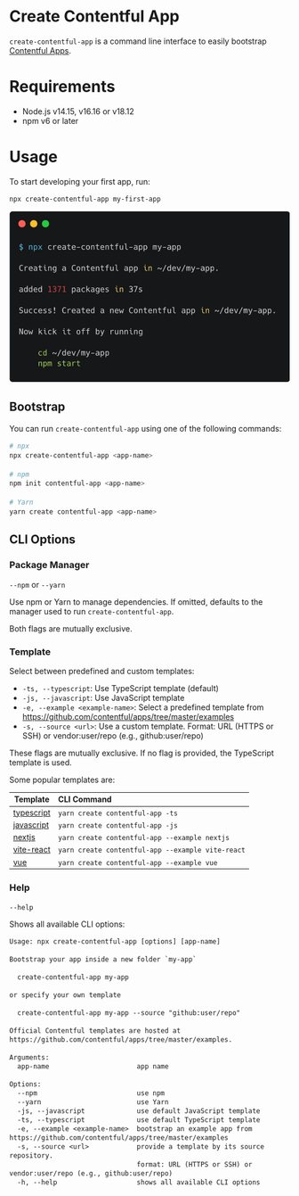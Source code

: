 <!-- Don't forget to also update the corresponding README.md of the create-contentful-app package -->

# Create Contentful App

`create-contentful-app` is a command line interface to easily bootstrap [Contentful Apps](https://www.contentful.com/developers/docs/extensibility/app-framework/).

# Requirements

- Node.js v14.15, v16.16 or v18.12
- npm v6 or later

# Usage

To start developing your first app, run:

```bash
npx create-contentful-app my-first-app
```

![Screenshot of `npx create-contentful-app my-app`](https://raw.githubusercontent.com/contentful/create-contentful-app/master/packages/contentful--create-contentful-app/docs/screenshot.png)

## Bootstrap

You can run `create-contentful-app` using one of the following commands:

```bash
# npx
npx create-contentful-app <app-name>

# npm
npm init contentful-app <app-name>

# Yarn
yarn create contentful-app <app-name>
```

## CLI Options

### Package Manager

`--npm` or `--yarn`

Use npm or Yarn to manage dependencies. If omitted, defaults to the manager used to run `create-contentful-app`.

Both flags are mutually exclusive.

### Template

Select between predefined and custom templates:

- `-ts, --typescript`: Use TypeScript template (default)
- `-js, --javascript`: Use JavaScript template
- `-e, --example <example-name>`: Select a predefined template from https://github.com/contentful/apps/tree/master/examples
- `-s, --source <url>`: Use a custom template. Format: URL (HTTPS or SSH) or vendor:user/repo (e.g., github:user/repo)

These flags are mutually exclusive. If no flag is provided, the TypeScript template is used.

Some popular templates are:

| Template                                                                                                     | CLI Command                                                                                                                          |
| ------------------------------------------------------------------------------------------------------------ | :----------------------------------------------------------------------------------------------------------------------------------- |
| [typescript](https://github.com/contentful/apps/tree/master/examples/typescript)                             | `yarn create contentful-app -ts`                                                                                                     |
| [javascript](https://github.com/contentful/apps/tree/master/examples/javascript)                             | `yarn create contentful-app -js`                                                                                                     |
| [nextjs](https://github.com/contentful/apps/tree/master/examples/nextjs)                                     | `yarn create contentful-app --example nextjs`                                                                                        |
| [vite-react](https://github.com/contentful/apps/tree/master/examples/vite-react)                             | `yarn create contentful-app --example vite-react`                                                                                    |
| [vue](https://github.com/contentful/apps/tree/master/examples/vue)                                           | `yarn create contentful-app --example vue`                                                                                    |


### Help

`--help`

Shows all available CLI options:

```
Usage: npx create-contentful-app [options] [app-name]

Bootstrap your app inside a new folder `my-app`

  create-contentful-app my-app

or specify your own template

  create-contentful-app my-app --source "github:user/repo"

Official Contentful templates are hosted at https://github.com/contentful/apps/tree/master/examples.

Arguments:
  app-name                      app name

Options:
  --npm                         use npm
  --yarn                        use Yarn
  -js, --javascript             use default JavaScript template
  -ts, --typescript             use default TypeScript template
  -e, --example <example-name>  bootstrap an example app from https://github.com/contentful/apps/tree/master/examples
  -s, --source <url>            provide a template by its source repository.
                                format: URL (HTTPS or SSH) or vendor:user/repo (e.g., github:user/repo)
  -h, --help                    shows all available CLI options
```
